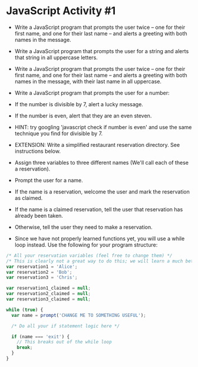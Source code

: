 JavaScript Activity #1
======================

- Write a JavaScript program that prompts the user twice – one for their first name, and one for their last name – and alerts a greeting with both names in the message.

- Write a JavaScript program that prompts the user for a string and alerts that string in all uppercase letters.

- Write a JavaScript program that prompts the user twice – one for their first name, and one for their last name – and alerts a greeting with both names in the message, with their last name in all uppercase.

- Write a JavaScript program that prompts the user for a number:

* If the number is divisible by 7, alert a lucky message.

* If the number is even, alert that they are an even steven.

* HINT: try googling 'javascript check if number is even' and use the same technique you find for divisible by 7.

- EXTENSION: Write a simplified restaurant reservation directory. See instructions below.

* Assign three variables to three different names (We'll call each of these a reservation).

* Prompt the user for a name.

* If the name is a reservation, welcome the user and mark the reservation as claimed.

* If the name is a claimed reservation, tell the user that reservation has already been taken.

* Otherwise, tell the user they need to make a reservation.

* Since we have not properly learned functions yet, you will use a while loop instead. Use the following for your program structure:

```js
/* All your reservation variables (feel free to change them) */
/* This is clearly not a great way to do this; we will learn a much better way later */
var reservation1 = 'Alice';
var reservation2 = 'Bob';
var reservation3 = 'Chris';

var reservation1_claimed = null;
var reservation2_claimed = null;
var reservation3_claimed = null;

while (true) {
  var name = prompt('CHANGE ME TO SOMETHING USEFUL');

  /* Do all your if statement logic here */

  if (name === 'exit') {
    // This breaks out of the while loop
    break;
  }
}
```